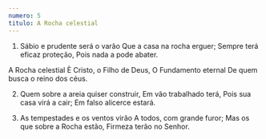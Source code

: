 ```yaml
---
numero: 5
titulo: A Rocha celestial
---
```

1. Sábio e prudente será o varão
Que a casa na rocha erguer;
Sempre terá eficaz proteção,
Pois nada a pode abater.

A Rocha celestial
È Cristo, o Filho de Deus,
O Fundamento eternal
De quem busca o reino dos céus.

2. Quem sobre a areia quiser construir,
Em vão trabalhado terá,
Pois sua casa virá a cair;
Em falso alicerce estará.

3. As tempestades e os ventos virão
A todos, com grande furor;
Mas os que sobre a Rocha estão,
Firmeza terão no Senhor.
